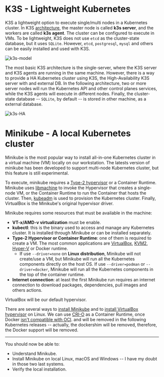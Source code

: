 # K3S - Lightweight Kubernetes

K3S a lightweight option to execute single/multi nodes in a Kubernetes cluster. In K3S [architecture](https://rancher.com/docs/k3s/latest/en/architecture/), the master node is called **k3s server**, and the workers are called **k3s agent**. The cluster can be configured to execute in VMs. To be lightweight, K3S does not use `etcd` as the cluster-state database, but it uses `SQLite`. However, `etcd`, `postgresql`, `mysql` and others can be easily installed and used with K3S.

![k3s-model](https://k3s.io/images/how-it-works-k3s.svg)

The most basic K3S architecture is the single-server, where the K3S server and K3S agents are running in the same machine. However, there is a way to provide a HA Kubernetes cluster using K3S, the High-Availability K3S server with and external DB. In the following architecture, two or more server nodes will run the Kubernetes API and other control planes services, while the K3S agents will execute in different nodes. Finally, the cluster-state database -- `SQLite`, by default -- is stored in other machine, as a external database.

![k3s-HA](https://rancher.com/docs/img/rancher/k3s-architecture-ha-server.png)

# Minikube - A local Kubernetes cluster

Minikube is the most popular way to install all-in-one Kubernetes cluster in a virtual machine (VM) locally on our workstation. The latests version of minikube has been developed to support multi-node Kubernetes cluster, but this feature is still experimental.

To execute, minikube requires a [Type-2 hypervisor](https://en.wikipedia.org/wiki/Hypervisor#Classification) or a Container Runtime. Minikube uses [libmachine](https://github.com/docker/machine/tree/master/libmachine) to invoke the Hypervisor that creates a single-node VM, or the Container Runtime to run the Container that hosts the cluster. Then, [kubeadm](https://kubernetes.io/docs/setup/production-environment/tools/kubeadm/create-cluster-kubeadm/) is used to provision the Kubernetes cluster. Finally, VirtualBox is the Minikube's original hypervisor driver.

Minikube requires some resources that must be available in the machine:

- **VT-x/AMD-v virtualization** must be enable.
- **kubectl**: this is the binary used to access and manage any Kubernetes cluster. It is installed through Minikube or can be installed separately.
- **Type-2 Hypervisor or Container Runtime**: one of them is required to create a VM. The most common applications are [VirtualBox](https://www.virtualbox.org/wiki/Downloads), [KVM2](https://www.linux-kvm.org/page/Main_Page), [Hyper-V](https://docs.microsoft.com/en-us/virtualization/hyper-v-on-windows/quick-start/enable-hyper-v) or Docker runtime.
  - If use `--driver=none` on **Linux distribution**, Minikube will not create/use a VM, but Minikube will run all the Kubernetes components directly on the host OS. If use `--driver=podman` or `--driver=docker`, Minikube will run all the Kubernetes components in the top of the container runtime.
- **Internet connection**: at least the first Minikube run requires an internet connection to download packages, dependencies, pull images and others actions.

VirtualBox will be our default hypervisor.

There are several ways to [install Minikube](https://minikube.sigs.k8s.io/docs/start/) and to [install VirtualBox hypervisor](https://www.virtualbox.org/wiki/Linux_Downloads) on Linux. We can use [CRI-O](https://cri-o.io/) as a Container Runtime, once Docker [isn't compatible with OCI](https://kubernetes.io/blog/2020/12/02/dont-panic-kubernetes-and-docker/). and will be removed in the following Kubernetes releases -- actually, the dockershim will be removed, therefore, the Docker support will be removed.

---

You should now be able to:

- Understand Minikube.
- Install Minikube on local Linux, macOS and Windows -- I have my doubt in those two last systems.
- Verify the local installation.